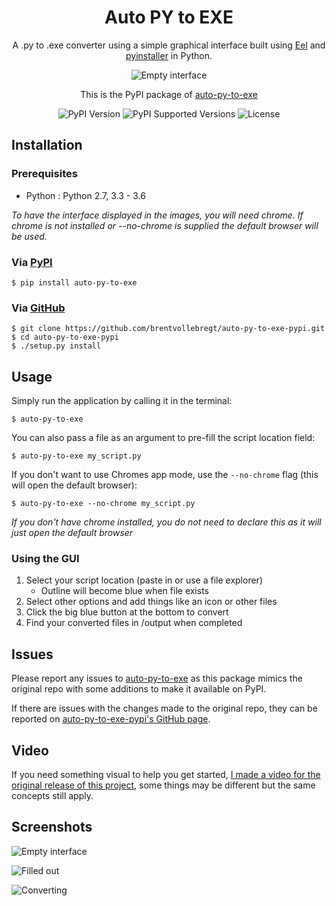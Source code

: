 <h1 align="center">Auto PY to EXE</h1>
<p align="center">A .py to .exe converter using a simple graphical interface built using <a href="https://github.com/ChrisKnott/Eel">Eel</a> and <a href="http://www.pyinstaller.org/">pyinstaller</a> in Python.</p>

<p align="center">
    <img src="https://i.imgur.com/EuUlayC.png" alt="Empty interface">
</p>

<p align="center">This is the PyPI package of <a href="https://github.com/brentvollebregt/auto-py-to-exe">auto-py-to-exe</a></p>

<p align="center">
    <img src="https://img.shields.io/pypi/v/auto-py-to-exe.svg" alt="PyPI Version">
    <img src="https://img.shields.io/pypi/pyversions/auto-py-to-exe.svg" alt="PyPI Supported Versions">
    <img src="https://img.shields.io/pypi/l/auto-py-to-exe.svg" alt="License">
</p>

## Installation

### Prerequisites
 - Python : Python 2.7, 3.3 - 3.6

*To have the interface displayed in the images, you will need chrome. If chrome is not installed or --no-chrome is supplied the default browser will be used.*

### Via [PyPI](https://pypi.org/project/auto-py-to-exe/)
```
$ pip install auto-py-to-exe
```

### Via [GitHub](https://github.com/brentvollebregt/auto-py-to-exe-pypi)
```
$ git clone https://github.com/brentvollebregt/auto-py-to-exe-pypi.git
$ cd auto-py-to-exe-pypi
$ ./setup.py install
```

## Usage
Simply run the application by calling it in the terminal:
```
$ auto-py-to-exe
```

You can also pass a file as an argument to pre-fill the script location field:
```
$ auto-py-to-exe my_script.py
```

If you don't want to use Chromes app mode, use the ```--no-chrome``` flag (this will open the default browser):
```
$ auto-py-to-exe --no-chrome my_script.py
```

*If you don't have chrome installed, you do not need to declare this as it will just open the default browser*

### Using the GUI
1. Select your script location (paste in or use a file explorer)
    - Outline will become blue when file exists
2. Select other options and add things like an icon or other files
3. Click the big blue button at the bottom to convert
4. Find your converted files in /output when completed

## Issues
Please report any issues to [auto-py-to-exe](https://github.com/brentvollebregt/auto-py-to-exe) as this package mimics the original repo with some additions to make it available on PyPI.

If there are issues with the changes made to the original repo, they can be reported on [auto-py-to-exe-pypi's GitHub page](https://github.com/brentvollebregt/auto-py-to-exe-pypi).

## Video
If you need something visual to help you get started, [I made a video for the original release of this project](https://youtu.be/OZSZHmWSOeM?t=1m30s), some things may be different but the same concepts still apply.

## Screenshots
![Empty interface](https://i.imgur.com/dd0LC2n.png)

![Filled out](https://i.imgur.com/f3TEnZI.png)

![Converting](https://i.imgur.com/MjdONcC.png)